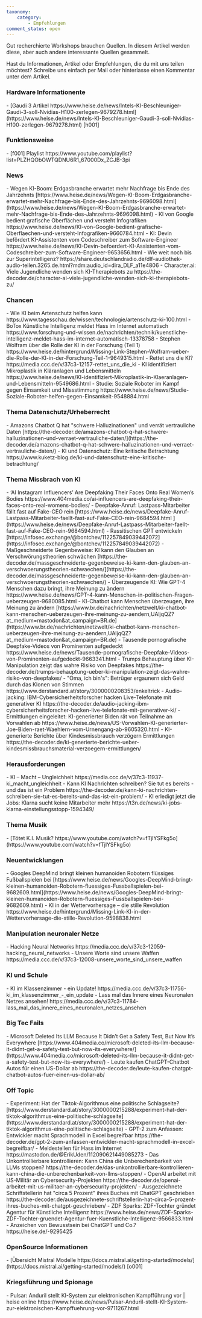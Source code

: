 ```yaml
---
taxonomy:
    category:
        - Empfehlungen
comment_status: open          
---
```


Gut recherchierte Workshops brauchen Quellen. In diesem Artikel werden diese, aber auch andere interessante Quellen gesammelt.

Hast du Informationen, Artikel oder Empfehlungen, die du mit uns teilen möchtest?
Schreibe uns einfach per Mail oder hinterlasse einen Kommentar unter dem Artikel.

<h3> Hardware Informationente </h3>
- [Gaudi 3 Artikel https://www.heise.de/news/Intels-KI-Beschleuniger-Gaudi-3-soll-Nvidias-H100-zerlegen-9679278.html](https://www.heise.de/news/Intels-KI-Beschleuniger-Gaudi-3-soll-Nvidias-H100-zerlegen-9679278.html) [h001]


<h3>Funktionsweise</h3>
- [f001] Playlist https://www.youtube.com/playlist?list=PLZHQObOWTQDNU6R1_67000Dx_ZCJB-3pi

<h3>News</h3>
- Wegen KI-Boom: Erdgasbranche erwartet mehr Nachfrage bis Ende des Jahrzehnts [https://www.heise.de/news/Wegen-KI-Boom-Erdgasbranche-erwartet-mehr-Nachfrage-bis-Ende-des-Jahrzehnts-9696098.html](https://www.heise.de/news/Wegen-KI-Boom-Erdgasbranche-erwartet-mehr-Nachfrage-bis-Ende-des-Jahrzehnts-9696098.html)
- KI von Google bedient grafische Oberflächen und versteht Infografiken https://www.heise.de/news/KI-von-Google-bedient-grafische-Oberflaechen-und-versteht-Infografiken-9660784.html
- KI: Devin befördert KI-Assistenten vom Codeschreiber zum Software-Engineer https://www.heise.de/news/KI-Devin-befoerdert-KI-Assistenten-vom-Codeschreiber-zum-Software-Engineer-9653656.html
- Wie weit noch bis zur Superintelligenz? https://share.deutschlandradio.de/dlf-audiothek-audio-teilen.3265.de.html?mdm:audio_id=dira_DLF_a11e4806
- Character.ai: Viele Jugendliche wenden sich KI-Therapiebots zu https://the-decoder.de/character-ai-viele-jugendliche-wenden-sich-ki-therapiebots-zu/

<h3>Chancen</h3>
- Wie KI beim Artenschutz helfen kann https://www.tagesschau.de/wissen/technologie/artenschutz-ki-100.html
- BoTox Künstliche Intelligenz meldet Hass im Internet automatisch https://www.forschung-und-wissen.de/nachrichten/technik/kuenstliche-intelligenz-meldet-hass-im-internet-automatisch-13378758
- Stephen Wolfram über die Rolle der KI in der Forschung (Teil 1) https://www.heise.de/hintergrund/Missing-Link-Stephen-Wolfram-ueber-die-Rolle-der-KI-in-der-Forschung-Teil-1-9649315.html
- Rettet uns die KI? https://media.ccc.de/v/37c3-12157-rettet_uns_die_ki
- KI identifiziert Mikroplastik in Kläranlagen und Lebensmitteln https://www.heise.de/news/KI-identifiziert-Mikroplastik-in-Klaeranlagen-und-Lebensmitteln-9549686.html
- Studie: Soziale Roboter im Kampf gegen Einsamkeit und Missstimmung https://www.heise.de/news/Studie-Soziale-Roboter-helfen-gegen-Einsamkeit-9548884.html


<h3>Thema Datenschutz/Urheberrecht</h3>
- Amazons Chatbot Q hat "schwere Halluzinationen" und verrät vertrauliche Daten [https://the-decoder.de/amazons-chatbot-q-hat-schwere-halluzinationen-und-verraet-vertrauliche-daten/](https://the-decoder.de/amazons-chatbot-q-hat-schwere-halluzinationen-und-verraet-vertrauliche-daten/)
- KI und Datenschutz: Eine kritische Betrachtung https://www.kuketz-blog.de/ki-und-datenschutz-eine-kritische-betrachtung/

<h3>Thema Missbrach von KI</h3>
- ‘AI Instagram Influencers’ Are Deepfaking Their Faces Onto Real Women’s Bodies https://www.404media.co/ai-influencers-are-deepfaking-their-faces-onto-real-womens-bodies/
- Deepfake-Anruf: Lastpass-Mitarbeiter fällt fast auf Fake-CEO rein [https://www.heise.de/news/Deepfake-Anruf-Lastpass-Mitarbeiter-faellt-fast-auf-Fake-CEO-rein-9684594.html ](https://www.heise.de/news/Deepfake-Anruf-Lastpass-Mitarbeiter-faellt-fast-auf-Fake-CEO-rein-9684594.html)
- Rassitischen GPT entwickeln [https://infosec.exchange/@bontchev/112257849039442072](https://infosec.exchange/@bontchev/112257849039442072)
- Maßgeschneiderte Gegenbeweise: KI kann den Glauben an Verschwörungstheorien schwächen [https://the-decoder.de/massgeschneiderte-gegenbeweise-ki-kann-den-glauben-an-verschwoerungstheorien-schwaechen/](https://the-decoder.de/massgeschneiderte-gegenbeweise-ki-kann-den-glauben-an-verschwoerungstheorien-schwaechen/)
- Überzeugende KI: Wie GPT-4 Menschen dazu bringt, ihre Meinung zu ändern https://www.heise.de/news/GPT-4-kann-Menschen-in-politischen-Fragen-ueberzeugen-9680085.html
- KI-Chatbot kann Menschen überzeugen, ihre Meinung zu ändern [https://www.br.de/nachrichten/netzwelt/ki-chatbot-kann-menschen-ueberzeugen-ihre-meinung-zu-aendern,UAljqQZ?at_medium=mastodon&at_campaign=BR.de](https://www.br.de/nachrichten/netzwelt/ki-chatbot-kann-menschen-ueberzeugen-ihre-meinung-zu-aendern,UAljqQZ?at_medium=mastodon&at_campaign=BR.de)
- Tausende pornografische Deepfake-Videos von Prominenten aufgedeckt https://www.heise.de/news/Tausende-pornografische-Deepfake-Videos-von-Prominenten-aufgedeckt-9663341.html
- Trumps Behauptung über KI-Manipulation zeigt das wahre Risiko von Deepfakes https://the-decoder.de/trumps-behauptung-ueber-ki-manipulation-zeigt-das-wahre-risiko-von-deepfakes/
- "Oma, ich bin's": Betrüger ergaunern sich Geld durch das Klonen von Stimmen https://www.derstandard.at/story/3000000208353/enkeltrick
- Audio-jacking: IBM-Cybersicherheitsforscher hacken Live-Telefonate mit generativer KI https://the-decoder.de/audio-jacking-ibm-cybersicherheitsforscher-hacken-live-telefonate-mit-generativer-ki/
- Ermittlungen eingeleitet: KI-generierter Biden rät von Teilnahme an Vorwahlen ab https://www.heise.de/news/US-Vorwahlen-KI-generierter-Joe-Biden-raet-Waehlern-vom-Urnengang-ab-9605320.html
- KI-generierte Berichte über Kindesmissbrauch verzögern Ermittlungen https://the-decoder.de/ki-generierte-berichte-ueber-kindesmissbrauchsmaterial-verzoegern-ermittlungen/

<h3>Herausforderungen</h3>
- KI – Macht – Ungleichheit https://media.ccc.de/v/37c3-11937-ki_macht_ungleichheit
- Kann KI Nachrichten schreiben? Sie tut es bereits - und das ist ein Problem https://the-decoder.de/kann-ki-nachrichten-schreiben-sie-tut-es-bereits-und-das-ist-ein-problem/
- KI erledigt jetzt die Jobs: Klarna sucht keine Mitarbeiter mehr https://t3n.de/news/ki-jobs-klarna-einstellungsstopp-1594349/

<h3>Thema Musik</h3>
- [Tötet K.I. Musik? https://www.youtube.com/watch?v=fTjlYSFkg5o](https://www.youtube.com/watch?v=fTjlYSFkg5o)

<h3>Neuentwicklungen</h3>
- Googles DeepMind bringt kleinen humanoiden Robotern flüssiges Fußballspielen bei [https://www.heise.de/news/Googles-DeepMind-bringt-kleinen-humanoiden-Robotern-fluessiges-Fussballspielen-bei-9682609.html](https://www.heise.de/news/Googles-DeepMind-bringt-kleinen-humanoiden-Robotern-fluessiges-Fussballspielen-bei-9682609.html)
- KI in der Wettervorhersage – die stille Revolution https://www.heise.de/hintergrund/Missing-Link-KI-in-der-Wettervorhersage-die-stille-Revolution-9598838.html


<h3>Manipulation neuronaler Netze</h3>
- Hacking Neural Networks https://media.ccc.de/v/37c3-12059-hacking_neural_networks
- Unsere Worte sind unsere Waffen https://media.ccc.de/v/37c3-12008-unsere_worte_sind_unsere_waffen

<h3>KI und Schule</h3>
- KI im Klassenzimmer - ein Update! https://media.ccc.de/v/37c3-11756-ki_im_klassenzimmer_-_ein_update
- Lass mal das Innere eines Neuronalen Netzes ansehen! https://media.ccc.de/v/37c3-11784-lass_mal_das_innere_eines_neuronalen_netzes_ansehen

<h3>Big Tec Fails</h3>
- Microsoft Deleted Its LLM Because It Didn’t Get a Safety Test, But Now It’s Everywhere [https://www.404media.co/microsoft-deleted-its-llm-because-it-didnt-get-a-safety-test-but-now-its-everywhere/](https://www.404media.co/microsoft-deleted-its-llm-because-it-didnt-get-a-safety-test-but-now-its-everywhere/)
- Leute kaufen ChatGPT-Chatbot Autos für einen US-Dollar ab https://the-decoder.de/leute-kaufen-chatgpt-chatbot-autos-fuer-einen-us-dollar-ab/

<h3>Off Topic</h3>
- Experiment: Hat der Tiktok-Algorithmus eine politische Schlagseite? [https://www.derstandard.at/story/3000000215288/experiment-hat-der-tiktok-algorithmus-eine-politische-schlagseite](https://www.derstandard.at/story/3000000215288/experiment-hat-der-tiktok-algorithmus-eine-politische-schlagseite)
- GPT-2 zum Anfassen: Entwickler macht Sprachmodell in Excel begreifbar https://the-decoder.de/gpt-2-zum-anfassen-entwickler-macht-sprachmodell-in-excel-begreifbar/
- Meldestellen für Hass im Internet https://mastodon.de/@ErikUden/112090621449085273
- Das Unkontrollierbare kontrollieren: Kann China die Unberechenbarkeit von LLMs stoppen? https://the-decoder.de/das-unkontrollierbare-kontrollieren-kann-china-die-unberechenbarkeit-von-llms-stoppen/
- OpenAI arbeitet mit US-Militär an Cybersecurity-Projekten https://the-decoder.de/openai-arbeitet-mit-us-militaer-an-cybersecurity-projekten/
- Ausgezeichnete Schriftstellerin hat "circa 5 Prozent" ihres Buches mit ChatGPT geschrieben https://the-decoder.de/ausgezeichnete-schriftstellerin-hat-circa-5-prozent-ihres-buches-mit-chatgpt-geschrieben/
- ZDF Sparks: ZDF-Tochter gründet Agentur für Künstliche Intelligenz https://www.heise.de/news/ZDF-Sparks-ZDF-Tochter-gruendet-Agentur-fuer-Kuenstliche-Intelligenz-9566833.html
- Anzeichen von Bewusstsein bei ChatGPT und Co.? https://heise.de/-9295425

<h3> OpenSource Informationen </h3>
- [Übersicht Mistral Modelle https://docs.mistral.ai/getting-started/models/](https://docs.mistral.ai/getting-started/models/) [o001]

<h3> Kriegsführung und Spionage</h3>
- Pulsar: Anduril stellt KI-System zur elektronischen Kampfführung vor​ | heise online https://www.heise.de/news/Pulsar-Anduril-stellt-KI-System-zur-elektronischen-Kampffuehrung-vor-9711267.html




